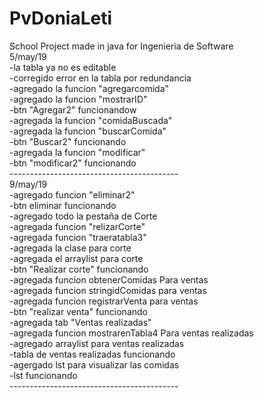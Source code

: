 # PvDoniaLeti
School Project made in java for Ingenieria de Software<br />
5/may/19<br />
  -la tabla ya no es editable <br />
  -corregido error en la tabla por redundancia<br />
  -agregado la funcion "agregarcomida"<br />
  -agregado la funcion "mostrarID"<br />
  -btn "Agregar2" funcionandow<br />
  -agregada la funcion "comidaBuscada"<br />
  -agregada la funcion "buscarComida"<br />
  -btn "Buscar2" funcionando<br />
  -agregada la funcion "modificar"<br />
  -btn "modificar2" funcionando<br />
------------------------------------------<br />
9/may/19<br />
-agregado funcion "eliminar2"<br />
-btn eliminar funcionando<br />
-agregado todo la pestaña de Corte<br />
-agregada funcion "relizarCorte"<br />
-agregada funcion "traeratabla3"<br />
-agregada la clase para corte<br />
-agregada el arraylist para corte<br />
-btn "Realizar corte" funcionando<br />
-agregada funcion obtenerComidas Para ventas<br />
-agregada funcion stringidComidas para ventas<br />
-agregada funcion registrarVenta para ventas<br />
-btn "realizar venta" funcionando<br />
-agregada tab "Ventas realizadas"<br />
-agregada funcion mostrarenTabla4 Para ventas realizadas<br />
-agregado arraylist para ventas realizadas<br />
-tabla de ventas realizadas funcionando<br />
-agergado lst para visualizar las comidas<br />
-lst funcionando<br />
------------------------------------------<br />
